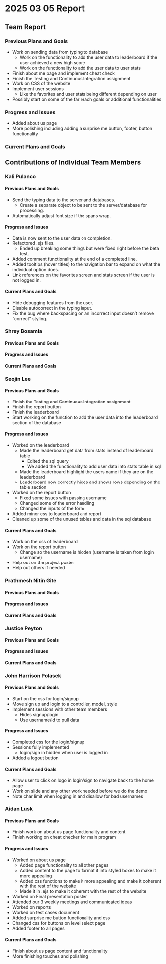 # 2025 03 05 Report
## Team Report
### Previous Plans and Goals
- Work on sending data from typing to database  
  - Work on the functionality to add the user data to leaderboard if the user achieved a new high score  
  - Work on the functionality to add the user data to user stats  
- Finish about me page and implement cheat check  
- Finish the Testing and Continuous Integration assignment  
- Work on CSS of the website  
- Implement user sessions  
  - Like the favorites and user stats being different depending on user  
- Possibly start on some of the far reach goals or additional functionalities
### Progress and Issues
- Added about us page
- More polishing including adding a surprise me button, footer, button functionality
### Current Plans and Goals

## Contributions of Individual Team Members
### Kali Pulanco

#### Previous Plans and Goals
- Send the typing data to the server and databases.
  - Create a separate object to be sent to the server/database for processing.
- Automatically adjust font size if the spans wrap.

#### Progress and Issues
- Data is now sent to the user data on completion.
- Refactored .ejs files.
  - Ended up breaking some things but were fixed right before the beta test.
- Added comment functionality at the end of a completed line.
- Added tooltips (hover titles) to the navigation bar to expand on what the individual option does.
- Link references on the favorites screen and stats screen if the user is not logged in.

#### Current Plans and Goals
- Hide debugging features from the user.
- Disable autocorrect in the typing input.
- Fix the bug where backspacing on an incorrect input doesn’t remove “correct” styling.

### Shrey Bosamia
#### Previous Plans and Goals
#### Progress and Issues
#### Current Plans and Goals

### Seojin Lee
#### Previous Plans and Goals
- Finish the Testing and Continuous Integration assignment
- Finish the report button
- Finish the leaderboard
- Start working on the function to add the user data into the leaderboard section of the database

#### Progress and Issues
- Worked on the leaderboard
  - Made the leaderboard get data from stats instead of leaderboard table
    - Edited the sql query
    - We added the functionality to add user data into stats table in sql
  - Made the leaderboard highlight the users name if they are on the leaderboard
  - Leaderboard now correctly hides and shows rows depending on the table section
- Worked on the report button
  - Fixed some issues with passing username
  - Changed some of the error handling 
  - Changed the inputs of the form
- Added minor css to leaderboard and report
- Cleaned up some of the unused tables and data in the sql database

#### Current Plans and Goals
- Work on the css of leaderboard
- Work on the report button
  - Change so the username is hidden (username is taken from login username)
- Help out on the project poster
- Help out others if needed

### Prathmesh Nitin Gite
#### Previous Plans and Goals
#### Progress and Issues
#### Current Plans and Goals

### Justice Peyton
#### Previous Plans and Goals
#### Progress and Issues
#### Current Plans and Goals

### John Harrison Polasek
#### Previous Plans and Goals

- Start on the css for login/signup  
- Move sign up and login to a controller, model, style  
- Implement sessions with other team members  
  - Hides signup/login   
  - Use username/id to pull data

#### Progress and Issues

- Completed css for the login/signup  
- Sessions fully implemented  
  - login/sign in hidden when user is logged in  
- Added a logout button

#### Current Plans and Goals

- Allow user to click on logo in login/sign to navigate back to the home page  
- Work on slide and any other work needed before we do the demo  
- Note char limit when logging in and disallow for bad usernames

### Aidan Lusk
#### Previous Plans and Goals
- Finish work on about us page functionality and content  
- Finish working on cheat checker for main program
#### Progress and Issues
- Worked on about us page  
  - Added page functionality to all other pages  
  - Added content to the page to format it into styled boxes to make it more appealing  
  - Added css functions to make it more appealing and make it coherent with the rest of the website  
  - Made it in .ejs to make it coherent with the rest of the website  
- Worked on Final presentation poster  
- Attended our 3 weekly meetings and communicated ideas  
- Worked on reports  
- Worked on test cases document
- Added surprise me button functionality and css
- Changed css for buttons on level select page
- Added footer to all pages
#### Current Plans and Goals
- Finish about us page content and functionality
- More finishing touches and polishing
